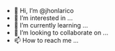 - 👋 Hi, I’m @jhonlarico
- 👀 I’m interested in ...
- 🌱 I’m currently learning ...
- 💞️ I’m looking to collaborate on ...
- 📫 How to reach me ...

<!---
jhonlarico/jhonlarico is a ✨ special ✨ repository because its `README.md` (this file) appears on your GitHub profile.
You can click the Preview link to take a look at your changes.
--->
